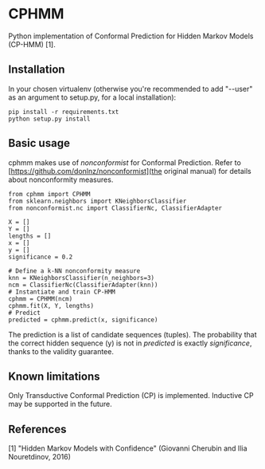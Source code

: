 # CPHMM

Python implementation of Conformal Prediction for Hidden Markov Models (CP-HMM) [1].

## Installation

In your chosen virtualenv (otherwise you're recommended to add "--user" as
an argument to setup.py, for a local installation):
```
pip install -r requirements.txt
python setup.py install
```

## Basic usage

cphmm makes use of _nonconformist_ for Conformal Prediction.
Refer to [https://github.com/donlnz/nonconformist](the original manual)
for details about nonconformity measures.


```
from cphmm import CPHMM
from sklearn.neighbors import KNeighborsClassifier
from nonconformist.nc import ClassifierNc, ClassifierAdapter

X = []
Y = []
lengths = []
x = []
y = []
significance = 0.2

# Define a k-NN nonconformity measure
knn = KNeighborsClassifier(n_neighbors=3)
ncm = ClassifierNc(ClassifierAdapter(knn))
# Instantiate and train CP-HMM
cphmm = CPHMM(ncm)
cphmm.fit(X, Y, lengths)
# Predict
predicted = cphmm.predict(x, significance)
```

The prediction is a list of candidate sequences (tuples).
The probability that the correct hidden sequence (y) is not in *predicted*
is exactly *significance*, thanks to the validity guarantee.

## Known limitations

Only Transductive Conformal Prediction (CP) is implemented.
Inductive CP may be supported in the future.


## References
[1] "Hidden Markov Models with Confidence" (Giovanni Cherubin and Ilia Nouretdinov, 2016)
